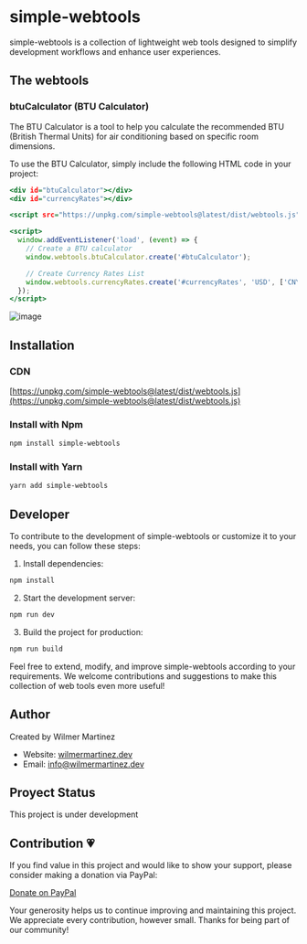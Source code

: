 # simple-webtools

simple-webtools is a collection of lightweight web tools designed to simplify development workflows and enhance user experiences.

## The webtools

### btuCalculator (BTU Calculator)

The BTU Calculator is a tool to help you calculate the recommended BTU (British Thermal Units) for air conditioning based on specific room dimensions.

To use the BTU Calculator, simply include the following HTML code in your project:

```.html
<div id="btuCalculator"></div>
<div id="currencyRates"></div>

<script src="https://unpkg.com/simple-webtools@latest/dist/webtools.js"></script>

<script>
  window.addEventListener('load', (event) => {
    // Create a BTU calculator
    window.webtools.btuCalculator.create('#btuCalculator');

    // Create Currency Rates List
    window.webtools.currencyRates.create('#currencyRates', 'USD', ['CNY', 'EUR', 'CLP', 'GBP', 'GTQ', 'NIO']);
  });
</script>
```

![image](https://github.com/wilmerm/webtools/assets/44853160/f8872ed1-de21-4195-b26f-8aed3b035caf)

## Installation

### CDN

[https://unpkg.com/simple-webtools@latest/dist/webtools.js](https://unpkg.com/simple-webtools@latest/dist/webtools.js)

### Install with Npm

```.sh
npm install simple-webtools
```

### Install with Yarn

```.sh
yarn add simple-webtools
```

## Developer

To contribute to the development of simple-webtools or customize it to your needs, you can follow these steps:

1. Install dependencies:

```.sh
npm install
```

2. Start the development server:

```.sh
npm run dev
```

3. Build the project for production:

```.sh
npm run build
```

Feel free to extend, modify, and improve simple-webtools according to your requirements. We welcome contributions and suggestions to make this collection of web tools even more useful!

## Author

Created by Wilmer Martinez

* Website: [wilmermartinez.dev](https://wilmermartinez.dev)
* Email: info@wilmermartinez.dev

## Proyect Status

This project is under development

## Contribution 💗

If you find value in this project and would like to show your support, please consider making a donation via PayPal:

[Donate on PayPal](https://paypal.me/martinezwilmer?country.x=DO&locale.x=es_XC)

Your generosity helps us to continue improving and maintaining this project. We appreciate every contribution, however small. Thanks for being part of our community!
